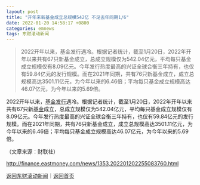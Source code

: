 ```yaml
---
layout: post
title: "开年来新基金成立总规模542亿 不足去年同期1/6"
date: 2022-01-20 14:58:17 +0800
categories: emnews
tags: 东财滚动新闻
---
```

> 2022开年以来，基金发行遇冷。根据记者统计，截至1月20日，2022年开年以来共有67只新基金成立，总成立规模仅为542.04亿元，平均每只基金成立规模仅有8.09亿元。今年发行热度最高的兴证全球合衡三年持有，也仅有59.84亿元的发行规模。而在2021年同期，共有76只新基金成立，成立总规模高达3501.11亿元，为今年以来的6.46倍；平均每只基金成立规模高达46.07亿元，为今年以来的5.69倍。

<p>2022开年以来，<span id="Info.3111"><a href="http://fund.eastmoney.com/data/xinfund.html" class="infokey">基金发行</a></span>遇冷。根据记者统计，截至1月20日，2022年开年以来共有67只新<span id="Info.3293"><a href="http://data.eastmoney.com/zlsj/" class="infokey">基金</a></span>成立，总成立规模仅为542.04亿元，平均每只基金成立规模仅有8.09亿元。今年发行热度最高的兴证全球合衡三年持有，也仅有59.84亿元的发行规模。而在2021年同期，共有76只新基金成立，成立总规模高达3501.11亿元，为今年以来的6.46倍；平均每只基金成立规模高达46.07亿元，为今年以来的5.69倍。</p><p class="em_media">（文章来源：财联社）</p>

<http://finance.eastmoney.com/news/1353,202201202255083760.html>

[返回东财滚动新闻](//finews.withounder.com/emnews/)｜[返回首页](//finews.withounder.com/)